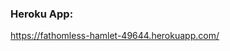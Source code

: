 <h3>Heroku App:</h3><a href ="https://fathomless-hamlet-49644.herokuapp.com/">https://fathomless-hamlet-49644.herokuapp.com/</a>
